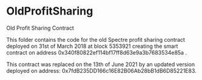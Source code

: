 # OldProfitSharing
Old Profit Sharing Contract

This folder contains the code for the old Spectre profit sharing contract deployed on 31st of March 2018 at block 5353921 creating the smart contract on address 0x340f80822ef114bf17ff8d63e9a3b7683534e85a . 

This contract was replaced on the 13th of June 2021 by an updated version deployed on address: 0x7fdB235DD166c16E82B06Ab28bB1dB6D85221E83.

